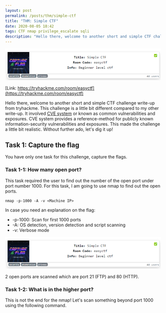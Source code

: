 ```yaml
---
layout: post
permalink: /posts/thm/simple-ctf
title: "THM: Simple CTF"
date: 2020-08-05 18:42
tags: CTF nmap privilege_escalate sqli
description: "Hello there, welcome to another short and simple CTF challenge write-up from tryhackme. This challenge involved with CVE number which is realistic."
---
```


![titlecard](/assets/images/THM/2020-08-05-simple-ctf/1.png)

[Link: https://tryhackme.com/room/easyctf](https://tryhackme.com/room/easyctf)

Hello there, welcome to another short and simple CTF challenge write-up from tryhackme. This challenge is a little bit different compared to my other write-up. It involved [CVE system](https://www.cvedetails.com/cve-help.php) or known as common vulnerabilities and exposures. CVE system provides a reference-method for publicly known information-security vulnerabilities and exposures. This made the challenge a little bit realistic. Without further ado, let's dig it up!

## Task 1: Capture the flag

You have only one task for this challenge, capture the flags.

### Task 1-1: How many open port?

This task required the user to find out the number of the open port under port number 1000. For this task, I am going to use nmap to find out the open ports.

```
nmap -p-1000 -A -v <Machine IP>
```

In case you need an explanation on the flag:
- -p-1000: Scan for first 1000 ports
- -A: OS detection, version detection and script scanning
- -v: Verbose mode

![nmap scan](/assets/images/THM/2020-08-05-simple-ctf/1.png)

2 open ports are scanned which are port 21 (FTP) and 80 (HTTP).

### Task 1-2: What is in the higher port?

This is not the end for the nmap! Let's scan something beyond port 1000 using the following command.